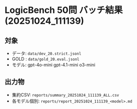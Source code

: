 # LogicBench 50問 バッチ結果 (20251024_111139)

## 対象
- データ: `data/dev_20.strict.jsonl`
- GOLD : `data/gold_20.eval.jsonl`
- モデル: gpt-4o-mini gpt-4.1-mini o3-mini

## 出力物
- 集約CSV: `reports/summary_20251024_111139_ALL.csv`
- 各モデル個別: `reports/report_20251024_111139_<model>.md`
